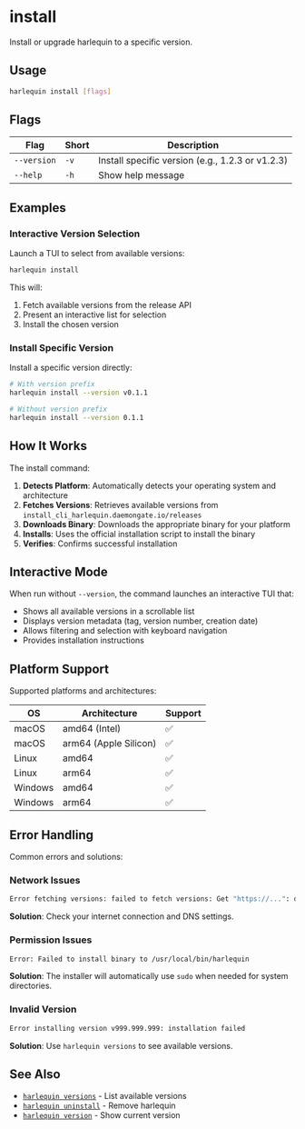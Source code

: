 # install

Install or upgrade harlequin to a specific version.

## Usage

```bash
harlequin install [flags]
```

## Flags

| Flag        | Short | Description                                      |
| ----------- | ----- | ------------------------------------------------ |
| `--version` | `-v`  | Install specific version (e.g., 1.2.3 or v1.2.3) |
| `--help`    | `-h`  | Show help message                                |

## Examples

### Interactive Version Selection

Launch a TUI to select from available versions:

```bash
harlequin install
```

This will:

1. Fetch available versions from the release API
2. Present an interactive list for selection
3. Install the chosen version

### Install Specific Version

Install a specific version directly:

```bash
# With version prefix
harlequin install --version v0.1.1

# Without version prefix
harlequin install --version 0.1.1
```

## How It Works

The install command:

1. **Detects Platform**: Automatically detects your operating system and architecture
2. **Fetches Versions**: Retrieves available versions from `install_cli_harlequin.daemongate.io/releases`
3. **Downloads Binary**: Downloads the appropriate binary for your platform
4. **Installs**: Uses the official installation script to install the binary
5. **Verifies**: Confirms successful installation

## Interactive Mode

When run without `--version`, the command launches an interactive TUI that:

- Shows all available versions in a scrollable list
- Displays version metadata (tag, version number, creation date)
- Allows filtering and selection with keyboard navigation
- Provides installation instructions

## Platform Support

Supported platforms and architectures:

| OS      | Architecture          | Support |
| ------- | --------------------- | ------- |
| macOS   | amd64 (Intel)         | ✅      |
| macOS   | arm64 (Apple Silicon) | ✅      |
| Linux   | amd64                 | ✅      |
| Linux   | arm64                 | ✅      |
| Windows | amd64                 | ✅      |
| Windows | arm64                 | ✅      |

## Error Handling

Common errors and solutions:

### Network Issues

```bash
Error fetching versions: failed to fetch versions: Get "https://...": dial tcp: no such host
```

**Solution**: Check your internet connection and DNS settings.

### Permission Issues

```bash
Error: Failed to install binary to /usr/local/bin/harlequin
```

**Solution**: The installer will automatically use `sudo` when needed for system directories.

### Invalid Version

```bash
Error installing version v999.999.999: installation failed
```

**Solution**: Use `harlequin versions` to see available versions.

## See Also

- [`harlequin versions`](./versions.md) - List available versions
- [`harlequin uninstall`](./uninstall.md) - Remove harlequin
- [`harlequin version`](./version.md) - Show current version
